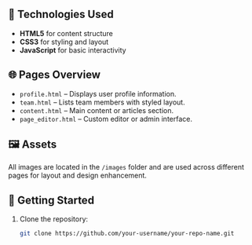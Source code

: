 
## 🔧 Technologies Used

- **HTML5** for content structure
- **CSS3** for styling and layout
- **JavaScript** for basic interactivity

## 🌐 Pages Overview

- `profile.html` – Displays user profile information.
- `team.html` – Lists team members with styled layout.
- `content.html` – Main content or articles section.
- `page_editor.html` – Custom editor or admin interface.
  
## 🖼️ Assets

All images are located in the `/images` folder and are used across different pages for layout and design enhancement.

## 🚀 Getting Started

1. Clone the repository:
   ```bash
   git clone https://github.com/your-username/your-repo-name.git
